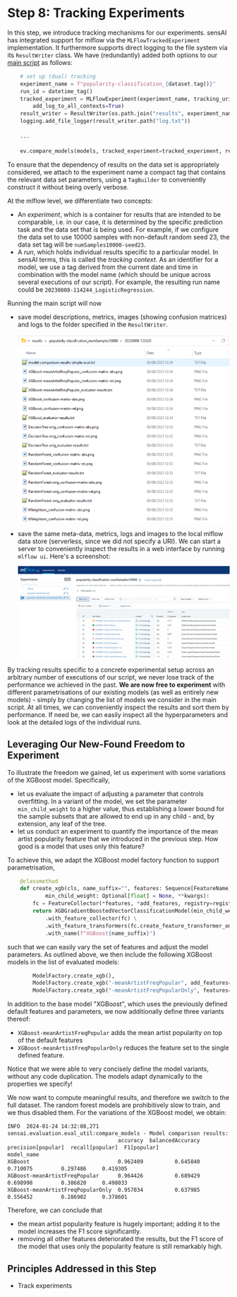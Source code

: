# Step 8: Tracking Experiments

In this step, we introduce tracking mechanisms for our experiments.
sensAI has integrated support for mlflow via the `MLFlowTrackedExperiment`
implementation.
It furthermore supports direct logging to the file system via its `ResultWriter` 
class.
We have (redundantly) added both options to our [main script](run_classifier_evaluation.py) as follows:

```python
    # set up (dual) tracking
    experiment_name = f"popularity-classification_{dataset.tag()}"
    run_id = datetime_tag()
    tracked_experiment = MLFlowExperiment(experiment_name, tracking_uri="", context_prefix=run_id + "_",
        add_log_to_all_contexts=True)
    result_writer = ResultWriter(os.path.join("results", experiment_name, run_id))
    logging.add_file_logger(result_writer.path("log.txt"))

    ...

    ev.compare_models(models, tracked_experiment=tracked_experiment, result_writer=result_writer)
```

To ensure that the dependency of results on the data set is appropriately 
considered, we attach to the experiment name a compact tag that contains
the relevant data set parameters, using a `TagBuilder` to conveniently 
construct it without being overly verbose.

At the mlflow level, we differentiate two concepts:
  * An *experiment*, which is a container for results that are intended to be
    comparable, i.e. in our case, it is determined by the specific prediction
    task and the data set that is being used.
    For example, if we configure the data set to use 10000 samples with 
    non-default random seed 23, the data set tag will be `numSamples10000-seed23`.
  * A *run*, which holds individual results specific to a particular model. 
    In sensAI terms, this is called the *tracking context*. 
    As an identifier for a model, we use a tag derived from the current date
    and time in combination with the model name (which should be unique across
    several executions of our script). 
    For example, the resulting run name could be
    `20230808-114244_LogisticRegression`.

Running the main script will now
  * save model descriptions, metrics, images (showing confusion matrices) 
    and logs to the folder specified in the `ResultWriter`.

    ![](res/results-folder.png)

  * save the same meta-data, metrics, logs and images to the local mlflow data store (serverless, since we did not specify a URI).
    We can start a server to conveniently inspect the results in a web 
    interface by running `mlflow ui`. Here's a screenshot:
    
    ![](res/mlflow.png)

By tracking results specific to a concrete experimental setup across an arbitrary
number of executions of our script, we never lose track of the performance 
we achieved in the past.
**We are now free to experiment** with different parametrisations of our existing
models (as well as entirely new models) - simply by changing the list of models
we consider in the main script.
At all times, we can conveniently inspect the results and sort them by performance. 
If need be, we can easily inspect all the hyperparameters and look at the detailed
logs of the individual runs.

## Leveraging Our New-Found Freedom to Experiment

To illustrate the freedom we gained, let us experiment with some variations of 
the XGBoost model.
Specifically, 
 * let us evaluate the impact of adjusting a parameter that controls overfitting.
   In a variant of the model, we set the parameter `min_child_weight` to a higher
   value, thus establishing a lower bound for the sample subsets that are allowed
   to end up in any child - and, by extension, any leaf of the tree.
 * let us conduct an experiment to quantify the importance of the mean artist 
   popularity feature that we introduced in the previous step. How good is a 
   model that uses only this feature?

To achieve this, we adapt the XGBoost model factory function to support parametrisation,

```python
    @classmethod
    def create_xgb(cls, name_suffix="", features: Sequence[FeatureName] = DEFAULT_FEATURES, add_features: Sequence[FeatureName] = (),
            min_child_weight: Optional[float] = None, **kwargs):
        fc = FeatureCollector(*features, *add_features, registry=registry)
        return XGBGradientBoostedVectorClassificationModel(min_child_weight=min_child_weight, **kwargs) \
            .with_feature_collector(fc) \
            .with_feature_transformers(fc.create_feature_transformer_one_hot_encoder()) \
            .with_name(f"XGBoost{name_suffix}")
```

such that we can easily vary the set of features and adjust the model parameters.
As outlined above, we then include the following XGBoost models in the list of evaluated models:

```python
        ModelFactory.create_xgb(),
        ModelFactory.create_xgb("-meanArtistFreqPopular", add_features=[FeatureName.MEAN_ARTIST_FREQ_POPULAR]),
        ModelFactory.create_xgb("-meanArtistFreqPopularOnly", features=[FeatureName.MEAN_ARTIST_FREQ_POPULAR]),
```

In addition to the base model "XGBoost", which uses the previously defined default features and parameters,
we now additionally define three variants thereof:
 * `XGBoost-meanArtistFreqPopular` adds the mean artist popularity on top of the default features
 * `XGBoost-meanArtistFreqPopularOnly` reduces the feature set to the single defined feature.

Notice that we were able to very concisely define the model variants, without any code duplication.
The models adapt dynamically to the properties we specify!

We now want to compute meaningful results, and therefore we switch to the full dataset.
The random forest models are prohibitively slow to train, and we thus disabled them.
For the variations of the XGBoost model, we obtain: 
```
INFO  2024-01-24 14:32:08,271 sensai.evaluation.eval_util:compare_models - Model comparison results:
                                   accuracy  balancedAccuracy  precision[popular]  recall[popular]  F1[popular]
model_name
XGBoost                            0.962409          0.645840            0.710075         0.297486     0.419305
XGBoost-meanArtistFreqPopular      0.964426          0.689429            0.698998         0.386820     0.498033
XGBoost-meanArtistFreqPopularOnly  0.957034          0.637985            0.556452         0.286902     0.378601
```

Therefore, we can conclude that 
  * the mean artist popularity feature is hugely important; adding it to the model increases the F1 score 
    significantly.
  * removing all other features deteriorated the results, but the F1 score of the model that uses only the 
    popularity feature is still remarkably high.
    

## Principles Addressed in this Step

* Track experiments
